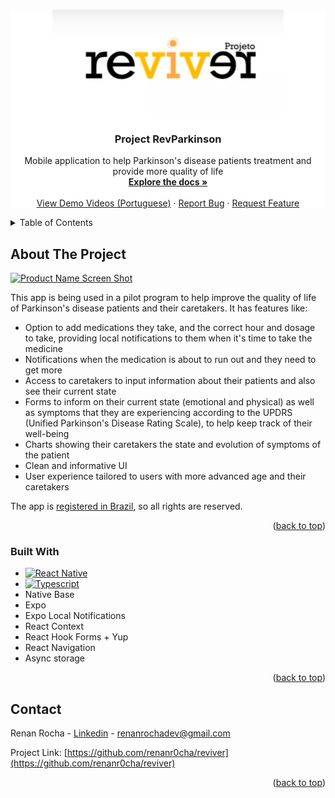 <!-- Improved compatibility of back to top link: See: https://github.com/othneildrew/Best-README-Template/pull/73 -->
<a id="readme-top"></a>
<!--
*** Thanks for checking out the Best-README-Template. If you have a suggestion
*** that would make this better, please fork the repo and create a pull request
*** or simply open an issue with the tag "enhancement".
*** Don't forget to give the project a star!
*** Thanks again! Now go create something AMAZING! :D
-->


<!-- PROJECT LOGO -->
<br />
<div align="center" style="background-color: white">
  <a href="https://github.com/renanr0cha/reviver">
    <img src="./assets/logoreviver.png" alt="Logo" >
  </a>

<h3 align="center">Project RevParkinson</h3>

  <p align="center">
    Mobile application to help Parkinson's disease patients treatment and provide more quality of life
    <br />
    <a href="https://github.com/renanr0cha/reviver"><strong>Explore the docs »</strong></a>
    <br />
    <br />
    <a href="https://www.youtube.com/watch?v=A96sCZKOa9Y&list=PLBa-HK19NIneWzYEasD6xhbNWtao82FUF">View Demo Videos (Portuguese)</a>
    ·
    <a href="https://github.com/renanr0cha/reviver/issues/new?labels=bug&template=bug-report---.md">Report Bug</a>
    ·
    <a href="https://github.com/renanr0cha/reviver/issues/new?labels=enhancement&template=feature-request---.md">Request Feature</a>
  </p>
</div>



<!-- TABLE OF CONTENTS -->
<details>
  <summary>Table of Contents</summary>
  <ol>
    <li>
      <a href="#about-the-project">About The Project</a>
      <ul>
        <li><a href="#built-with">Built With</a></li>
      </ul>
    </li>
    <li>
      <a href="#getting-started">Getting Started</a>
      <ul>
        <li><a href="#installation">Installation</a></li>
      </ul>
    </li>
    <li><a href="#contact">Contact</a></li>
  </ol>
</details>



<!-- ABOUT THE PROJECT -->
## About The Project

[![Product Name Screen Shot][product-screenshot]](https://www2.unifap.br/reviver)

This app is being used in a pilot program to help improve the quality of life of Parkinson's disease patients and their caretakers. It has features like:

* Option to add medications they take, and the correct hour and dosage to take, providing local notifications to them when it's time to take the medicine
* Notifications when the medication is about to run out and they need to get more
* Access to caretakers to input information about their patients and also see their current state
* Forms to inform on their current state (emotional and physical) as well as symptoms that they are experiencing according to the UPDRS (Unified Parkinson's Disease Rating Scale), to help keep track of their well-being
* Charts showing their caretakers the state and evolution of symptoms of the patient
* Clean and informative UI
* User experience tailored to users with more advanced age and their caretakers

The app is <a href="https://drive.google.com/file/d/1JoYfwKquL7viBzH9mUWFBSVkLeK4fMNM/view?usp=drivesdk">registered in Brazil</a>, so all rights are reserved.

  
<p align="right">(<a href="#readme-top">back to top</a>)</p>



### Built With

* [![React Native][ReactNative]][React-url]
* [![Typescript][Typescript]][Typescript-url]
* Native Base
* Expo
* Expo Local Notifications
* React Context
* React Hook Forms + Yup
* React Navigation
* Async storage



<p align="right">(<a href="#readme-top">back to top</a>)</p>



<!-- CONTACT -->
## Contact

Renan Rocha - [Linkedin](https://www.linkedin.com/in/renanr0cha/) - renanrochadev@gmail.com

Project Link: [https://github.com/renanr0cha/reviver](https://github.com/renanr0cha/reviver)

<p align="right">(<a href="#readme-top">back to top</a>)</p>


<!-- MARKDOWN LINKS & IMAGES -->
<!-- https://www.markdownguide.org/basic-syntax/#reference-style-links -->
[contributors-shield]: https://img.shields.io/github/contributors/renanr0cha/reviver.svg?style=for-the-badge
[contributors-url]: https://github.com/renanr0cha/reviver/graphs/contributors
[forks-shield]: https://img.shields.io/github/forks/renanr0cha/reviver.svg?style=for-the-badge
[forks-url]: https://github.com/renanr0cha/reviver/network/members
[stars-shield]: https://img.shields.io/github/stars/renanr0cha/reviver.svg?style=for-the-badge
[stars-url]: https://github.com/renanr0cha/reviver/stargazers
[issues-shield]: https://img.shields.io/github/issues/renanr0cha/reviver.svg?style=for-the-badge
[issues-url]: https://github.com/renanr0cha/reviver/issues
[license-shield]: https://img.shields.io/github/license/renanr0cha/reviver.svg?style=for-the-badge
[license-url]: https://github.com/renanr0cha/reviver/blob/master/LICENSE.txt
[linkedin-shield]: https://img.shields.io/badge/-LinkedIn-black.svg?style=for-the-badge&logo=linkedin&colorB=555
[linkedin-url]: https://linkedin.com/in/renanr0cha
[product-screenshot]: reviverss.jpg
[Next.js]: https://img.shields.io/badge/next.js-000000?style=for-the-badge&logo=nextdotjs&logoColor=white
[Next-url]: https://nextjs.org/
[ReactNative]: https://img.shields.io/badge/React_Native-20232A?style=for-the-badge&logo=react&logoColor=61DAFB
[React-url]: https://reactnative.dev/
[Typescript]: https://img.shields.io/badge/TypeScript-007ACC?style=for-the-badge&logo=typescript&logoColor=white
[Typescript-url]: https://www.typescriptlang.org/
[Vue.js]: https://img.shields.io/badge/Vue.js-35495E?style=for-the-badge&logo=vuedotjs&logoColor=4FC08D
[Vue-url]: https://vuejs.org/
[Angular.io]: https://img.shields.io/badge/Angular-DD0031?style=for-the-badge&logo=angular&logoColor=white
[Angular-url]: https://angular.io/
[Svelte.dev]: https://img.shields.io/badge/Svelte-4A4A55?style=for-the-badge&logo=svelte&logoColor=FF3E00
[Svelte-url]: https://svelte.dev/
[Laravel.com]: https://img.shields.io/badge/Laravel-FF2D20?style=for-the-badge&logo=laravel&logoColor=white
[Laravel-url]: https://laravel.com
[Bootstrap.com]: https://img.shields.io/badge/Bootstrap-563D7C?style=for-the-badge&logo=bootstrap&logoColor=white
[Bootstrap-url]: https://getbootstrap.com
[JQuery.com]: https://img.shields.io/badge/jQuery-0769AD?style=for-the-badge&logo=jquery&logoColor=white
[JQuery-url]: https://jquery.com 
